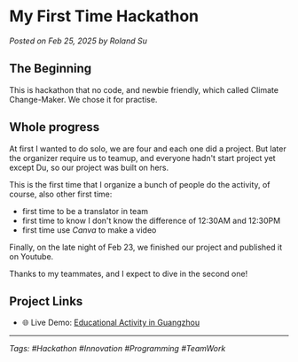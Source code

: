 # My First Time Hackathon

*Posted on Feb 25, 2025 by Roland Su*

## The Beginning

This is hackathon that no code, and newbie friendly, which called Climate Change-Maker. We chose it for practise.

## Whole progress

At first I wanted to do solo, we are four and each one did a project. But later the organizer require us to teamup, and everyone hadn't start project yet except Du, so our project was built on hers.

This is the first time that I organize a bunch of people do the activity, of course, also other first time:
- first time to be a translator in team
- first time to know I don't know the difference of 12:30AM and 12:30PM
- first time use *Canva* to make a video

Finally, on the late night of Feb 23, we finished our project and published it on Youtube.

Thanks to my teammates, and I expect to dive in the second one!

## Project Links
- 🌐 Live Demo: [Educational Activity in Guangzhou](https://youtu.be/hjuB3koOqZQ)

---

*Tags: #Hackathon #Innovation #Programming #TeamWork*
